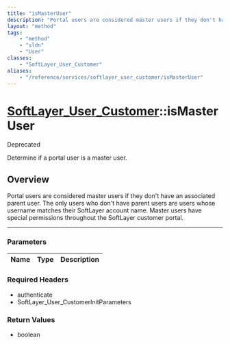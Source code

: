 ```yaml
---
title: "isMasterUser"
description: "Portal users are considered master users if they don't have an associated parent user. The only users who don't have par... "
layout: "method"
tags:
    - "method"
    - "sldn"
    - "User"
classes:
    - "SoftLayer_User_Customer"
aliases:
    - "/reference/services/softlayer_user_customer/isMasterUser"
---
```

# [SoftLayer_User_Customer](/reference/services/SoftLayer_User_Customer)::isMasterUser

<div class="deprecated"><span class="deprecation-label">Deprecated </span></div>

Determine if a portal user is a master user.


## Overview 
Portal users are considered master users if they don't have an associated parent user. The only users who don't have parent users are users whose username matches their SoftLayer account name. Master users have special permissions throughout the SoftLayer customer portal. 

-----

### Parameters 
|Name | Type | Description |
| --- | --- | --- |


### Required Headers
* authenticate
* SoftLayer_User_CustomerInitParameters


### Return Values
* boolean





